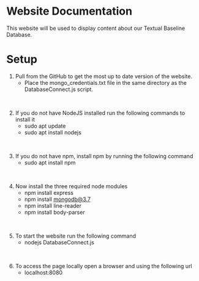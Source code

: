 # Website Documentation

This website will be used to display content about our Textual Baseline Database.

# Setup

1. Pull from the GitHub to get the most up to date version of the website. <br/>
	- Place the mongo_credentials.txt file in the same directory as the DatabaseConnect.js script.

<br/>

2. If you do not have NodeJS installed run the following commands to install it <br/>
	- sudo apt update
	- sudo apt install nodejs <br/>

<br/>

3. If you do not have npm, install npm by running the following command <br/>
	- sudo apt install npm

<br/>

4. Now install the three required node modules <br/>
	- npm install express
	- npm install mongodb@3.7
	- npm install line-reader
	- npm install body-parser

<br/>

5. To start the website run the following command <br/>
	- nodejs DatabaseConnect.js

<br/>

6. To access the page locally open a browser and using the following url <br/>
	- localhost:8080 
